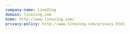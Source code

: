 ```yaml
---
company-name: LineZing
domain: linezing.com
home: http://www.linezing.com/
privacy-policy: http://www.linezing.com/privacy.html
---
```




